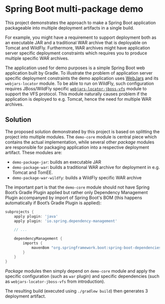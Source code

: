 # Spring Boot multi-package demo

This project demonstrates the approach to make a Spring Boot application packageable into multiple deployment artifacts in a single build.

For example, you might have a requirement to support deployment both as an executable JAR and a traditional WAR archive that is deployable on Tomcat and WildFly. Furthermore, WAR archives might have application server specific deployment constraints which requires you to produce multiple specific WAR archives.

The application used for demo purposes is a simple Spring Boot web application built by Gradle. To illustrate the problem of application server specific deployment constraints the demo application uses [WebJars](https://www.webjars.org/) and its `webjars-locator` module. To be able to run on WildFly, such configuration requires JBoss/WildFly specific [`webjars-locator-jboss-vfs`](https://github.com/webjars/webjars-locator-jboss-vfs) module to support the VFS protocol. This module naturally causes problem if the application is deployed to e.g. Tomcat, hence the need for multiple WAR archives.

## Solution

The proposed solution demonstrated by this project is based on splitting the project into multiple modules. The `demo-core` module is central piece which contains the actual implementation, while several other _package_ modules are responsible for packaging application into a respective deployment artifact. These modules are:

 - `demo-package-jar`: builds an executable JAR
 - `demo-package-war`: builds a traditional WAR archive for deployment in e.g. Tomcat and TomEE.
 - `demo-package-war-wildfy`: builds a WildFly specific WAR archive

The important part is that the `demo-core` module should not have Spring Boot’s Gradle Plugin applied but rather only Dependency Management Plugin accompanyed by import of Spring Boot's BOM (this happens automatically if Boot’s Gradle Plugin is applied):

```gradle
subprojects {
	apply plugin: 'java'
	apply plugin: 'io.spring.dependency-management'

	// ...

	dependencyManagement {
		imports {
			mavenBom "org.springframework.boot:spring-boot-dependencies:$springBootVersion"
		}
	}
}
```

_Package_ modules then simply depend on `demo-core` module and apply the specific configuration (such as `war` plugin) and specific dependencies (such as `webjars-locator-jboss-vfs` from introduction).

The resulting build (executed using `./gradlew build`) then generates 3 deployment artifact.
